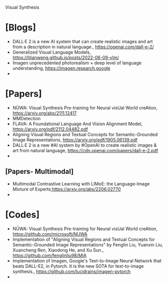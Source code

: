 Visual Synthesis

# [Blogs]
+ DALL·E 2 is a new AI system that can create realistic images and art from a description in natural language., https://openai.com/dall-e-2/
+ Generalized Visual Language Models, https://lilianweng.github.io/posts/2022-06-09-vlm/
+ Imagen unprecedented photorealism × deep level of language understanding, https://imagen.research.google
+ 

# [Papers]
+ NÜWA: Visual Synthesis Pre-training for Neural visUal World creAtion, https://arxiv.org/abs/2111.12417
+ MMDetection
+ FLAVA: A Foundational Language And Vision Alignment Model, https://arxiv.org/pdf/2112.04482.pdf
+ Aligning Visual Regions and Textual Concepts for Semantic-Grounded Image Representations, https://arxiv.org/pdf/1905.06139.pdf
+ DALL·E 2 is a new #AI system by #OpenAI to create realistic images & art from natural language, https://cdn.openai.com/papers/dall-e-2.pdf
+ 

## [Papers- Multimodal]
+ Multimodal Contrastive Learning with LIMoE: the Language-Image Mixture of Experts,https://arxiv.org/abs/2206.02770
+ 

# [Codes]
+ NÜWA: Visual Synthesis Pre-training for Neural visUal World creAtion, https://github.com/microsoft/NUWA
+ Implementation of "Aligning Visual Regions and Textual Concepts for Semantic-Grounded Image Representations" by Fenglin Liu, Yuanxin Liu, Xuancheng Ren, Xiaodong He, and Xu Sun., https://github.com/fenglinliu98/MIA
+ Implementation of Imagen, Google's Text-to-Image Neural Network that beats DALL-E2, in Pytorch. It is the new SOTA for text-to-image synthesis., https://github.com/lucidrains/imagen-pytorch
+ 
